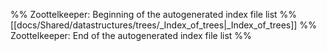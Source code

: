 %% Zoottelkeeper: Beginning of the autogenerated index file list  %%
 [[docs/Shared/datastructures/trees/_Index_of_trees|_Index_of_trees]]
%% Zoottelkeeper: End of the autogenerated index file list  %%
